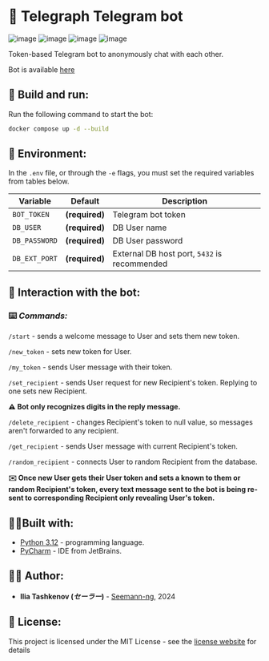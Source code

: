 # 📠 Telegraph Telegram bot

![image](https://img.shields.io/badge/Python-FFD43B?style=for-the-badge&logo=python&logoColor=blue)
![image](https://img.shields.io/badge/Telegram-2CA5E0?style=for-the-badge&logo=telegram&logoColor=white)
![image](https://img.shields.io/badge/Docker-2CA5E0?style=for-the-badge&logo=docker&logoColor=white)
![image](https://img.shields.io/badge/PostgreSQL-316192?style=for-the-badge&logo=postgresql&logoColor=white)

Token-based Telegram bot to anonymously chat with each other.

Bot is available [here](https://t.me/Seemann_ng_anonchat_bot)

## 💾 Build and run:

Run the following command to start the bot:

```bash
docker compose up -d --build
```

## 🔐 Environment:

In the `.env` file, or through the `-e` flags, you must set the required variables from
tables below.

| Variable       | Default         | Description                                  |
|----------------|-----------------|----------------------------------------------|
| `BOT_TOKEN`    | **(required)**  | Telegram bot token                           | 
| `DB_USER`      | **(required)**  | DB User name                                 |
| `DB_PASSWORD`  | **(required)**  | DB User password                             |
| `DB_EXT_PORT`  | **(required)**  | External DB host port, `5432` is recommended |


## 📠 Interaction with the bot:

### ⌨️ _Commands:_

`/start` - sends a welcome message to User and sets them new token.
 
`/new_token` - sets new token for User.

`/my_token` - sends User message with their token.

`/set_recipient` - sends User request for new Recipient's token. Replying to one sets new Recipient.
  
__⚠️ Bot only recognizes digits in the reply message.__

`/delete_recipient` - changes Recipient's token to null value, so messages aren't forwarded to any recipient.

`/get_recipient` - sends User message with current Recipient's token.

`/random_recipient` - connects User to random Recipient from the database.

__✉️ Once new User gets their User token and sets a known to them or random Recipient's token, every text message sent to the bot is being re-sent to corresponding Recipient only revealing User's token.__

## 👨‍🔧Built with:

* [Python 3.12](https://www.python.org/) - programming language.
* [PyCharm](https://www.jetbrains.com/pycharm/) - IDE from JetBrains.

## 👨‍💻 Author:

* **Ilia Tashkenov (_セーラー_)** - [Seemann-ng](https://github.com/Seemann-ng), 2024

## 📝 License:

This project is licensed under the MIT License - see the [license website](https://opensource.org/licenses/MIT) for details

